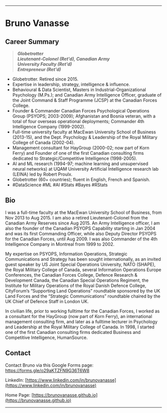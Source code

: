 * * *
# Bruno Vanasse

## Career Summary

> ***Globetrotter<br>
Lieutenant-Colonel (Ret'd), Canadian Army<br>
University Faculty (Ret'd)<br>
Entrepreneur (Ret'd)***<br>

* Globetrotter. Retired since 2015.
* Expertise in leadership, strategy, intelligence & influence.
* Behavioural & Data Scientist, Masters in Industrial-Organizational Psychology (M.Ps.); and Canadian Army Intelligence Officer, graduate of the Joint Command & Staff Programme (JCSP) at the Canadian Forces College.
* Founder & Commander Canadian Forces Psychological Operations Group (PSYOPS; 2003-2009); Afghanistan and Bosnia veteran, with a total of four overseas operational deployments; Commander 4th Intelligence Company (1999-2002).
* Full-time university faculty at MacEwan University School of Business (2013-15), and the Dept. Psychology & Leadership of the Royal Military College of Canada (2002-04).
* Management consultant for HayGroup (2000-02; now part of Korn Ferry) and Founder of one of the first Canadian consulting firms dedicated to Strategic/Competitive Intelligence (1998-2005).
* AI and ML research (1994-97; machine learning and unsupervised neural networks) at UQAM University Artificial Intelligence research lab (LEINA) led by Robert Proulx.
* Globetrotter (60+ countries); fluent in English, French and Spanish.
* #DataScience #ML #AI #Stats #Bayes #RStats

## Bio

I was a full-time faculty at the MacEwan University School of Business, from Nov 2013 to Aug 2015. I am also a retired Lieutenant-Colonel from the Canadian Army Reserves since Aug 2015. An Army Intelligence officer, I am also the founder of the Canadian PSYOPS Capability starting in Jan 2004 and was its first Commanding Officer, while also Deputy Director PSYOPS for the Canadian Forces, until Aug 2009. I was also Commander of the 4th Intelligence Company in Montreal from 1999 to 2002.

My expertise on PSYOPS, Information Operations, Strategic Communications and Strategy has been sought internationally, as an invited guest speaker by US Joint Special Operations University, NATO (SHAPE), the Royal Military College of Canada, several Information Operations Europe Conferences, the Canadian Forces College, Defence Research & Development Canada, the Canadian Special Operations Regiment, the Institute for Military Operations of the Royal Danish Defence College, CityForum’s “Supporting Land Operations” roundtable sponsored by the UK Land Forces and the “Strategic Communications” roundtable chaired by the UK Chief of Defence Staff in London UK.
 
In civilian life, prior to working fulltime for the Canadian Forces, I worked as a consultant for the HayGroup (now part of Korn Ferry), an international management consulting firm, and later as a fulltime lecturer in Psychology and Leadership at the Royal Military College of Canada. In 1998, I started one of the first Canadian consulting firms dedicated Business and Competitive Intelligence, HumanSource. 

## Contact 

Contact Bruno via this Google Forms page: [https://forms.gle/o29aKTZFN9G36T6W8 ](https://forms.gle/o29aKTZFN9G36T6W8) 

LinkedIn: [https://www.linkedin.com/in/brunovanasse](https://www.linkedin.com/in/brunovanasse)

Home Page: [https://brunovanasse.github.io](https://brunovanasse.github.io)

* * *
